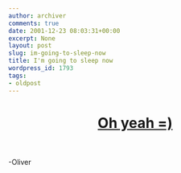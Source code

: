```yaml
---
author: archiver
comments: true
date: 2001-12-23 08:03:31+00:00
excerpt: None
layout: post
slug: im-going-to-sleep-now
title: I'm going to sleep now
wordpress_id: 1793
tags:
- oldpost
---
```


<center><h1><a href="http://www.videoflicks.com/VF2/A104/1048961.iHtml" target="_blank">Oh yeah =)</a></h1></center><br /><br />-Oliver